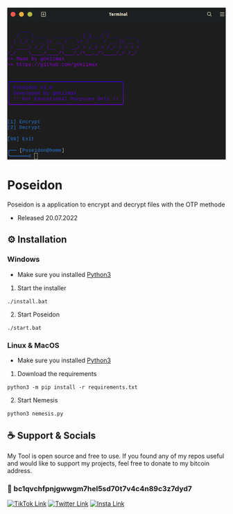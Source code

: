 ![demo](./images/demo.png)

# Poseidon
Poseidon is a application to encrypt and decrypt files with the OTP methode
- Released 20.07.2022

## ⚙️ Installation
### Windows
- Make sure you installed [Python3](https://www.python.org/downloads/)
1. Start the installer
```
./install.bat
```
2. Start Poseidon
```
./start.bat
```
### Linux & MacOS
- Make sure you installed [Python3](https://www.python.org/)
1. Download the requirements
```
python3 -m pip install -r requirements.txt
```
2. Start Nemesis
```
python3 nemesis.py
```

## ☕️ Support & Socials
My Tool is open source and free to use. If you found any of my repos useful and would like to support my projects, feel free to donate to my bitcoin address.

### 🔗 bc1qvchfpnjgwwgm7hel5sd70t7v4c4n89c3z7dyd7

[![TikTok Link](https://img.shields.io/badge/TikTok-000000?style=for-the-badge&logo=tiktok&logoColor=white)](https://tiktok.com/@maxii.x6)
[![Twitter Link](https://img.shields.io/badge/Twitter-1DA1F2?style=for-the-badge&logo=twitter&logoColor=white)](https://twitter.com/gokimax_x)
[![Insta Link](https://img.shields.io/badge/Instagram-E4405F?style=for-the-badge&logo=instagram&logoColor=white)](https://instagram.com/maxii.x6)
